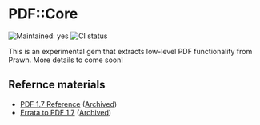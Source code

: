 # PDF::Core

![Maintained: yes](https://img.shields.io/badge/maintained-yes-brightgreen.svg)
![CI status](https://github.com/prawnpdf/pdf-core/workflows/CI/badge.svg)

This is an experimental gem that extracts low-level PDF functionality from
Prawn. More details to come soon!

## Refernce materials

* [PDF 1.7 Reference][1] ([Archived][2])
* [Errata to PDF 1.7][3] ([Archived][4])


[1]: https://www.adobe.com/content/dam/acom/en/devnet/acrobat/pdfs/pdf_reference_1-7.pdf
[2]: https://web.archive.org/web/20201017140206/https://www.adobe.com/content/dam/acom/en/devnet/acrobat/pdfs/pdf_reference_1-7.pdf
[3]: https://www.adobe.com/content/dam/acom/en/devnet/pdf/pdf_reference_archive/pdf_17_errata.pdf
[4]: https://web.archive.org/web/20201003180303/https://www.adobe.com/content/dam/acom/en/devnet/pdf/pdf_reference_archive/pdf_17_errata.pdf
